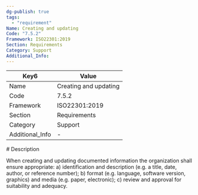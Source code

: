 ```yaml
---
dg-publish: true
tags:
  - "requirement"
Name: Creating and updating
Code: "7.5.2"
Framework: ISO22301:2019
Section: Requirements
Category: Support
Additional_Info: 
---
```


<div><table class="dataview table-view-table"><thead class="table-view-thead"><tr class="table-view-tr-header"><th class="table-view-th"><span>Key</span><span class="dataview small-text">6</span></th><th class="table-view-th"><span>Value</span></th></tr></thead><tbody class="table-view-tbody"><tr><td><span>Name</span></td><td><span>Creating and updating</span></td></tr><tr><td><span>Code</span></td><td><span>7.5.2</span></td></tr><tr><td><span>Framework</span></td><td><span>ISO22301:2019</span></td></tr><tr><td><span>Section</span></td><td><span>Requirements</span></td></tr><tr><td><span>Category</span></td><td><span>Support</span></td></tr><tr><td><span>Additional_Info</span></td><td><span>-</span></td></tr></tbody></table></div>
# Description

When creating and updating documented information the organization shall ensure appropriate: a) identification and description (e.g. a title, date, author, or reference number); b) format (e.g. language, software version, graphics) and media (e.g. paper, electronic); c) review and approval for suitability and adequacy. 
